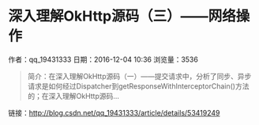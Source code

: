# 深入理解OkHttp源码（三）——网络操作
作者：qq_19431333
日期：2016-12-04 10:36
浏览量：3536
> 简介：在深入理解OkHttp源码（一）——提交请求中，分析了同步、异步请求是如何经过Dispatcher到getResponseWithInterceptorChain()方法的；在深入理解OkHttp源码...

 链接：http://blog.csdn.net/qq_19431333/article/details/53419249

